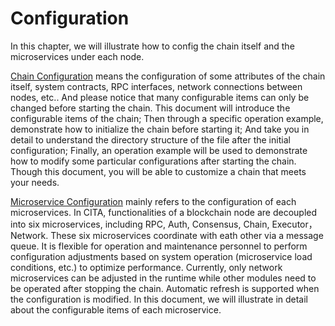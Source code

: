 # Configuration

In this chapter, we will illustrate how to config the chain itself and the microservices under each node.

[Chain Configuration](./configuration/chain_config) means the configuration of some attributes of the chain itself, system contracts, RPC interfaces, network connections between nodes, etc.. And please notice that many configurable items can only be changed before starting the chain.
This document will introduce the configurable items of the chain;
Then through a specific operation example, demonstrate how to initialize the chain before starting it;
And take you in detail to understand the directory structure of the file after the initial configuration;
Finally, an operation example will be used to demonstrate how to modify some particular configurations after starting the chain.
Though this document, you will be able to customize a chain that meets your needs.

[Microservice Configuration](./configuration/service_config) mainly refers to the configuration of each microservices. In CITA, functionalities of a blockchain node are decoupled into six microservices, including RPC, Auth, Consensus, Chain, Executor，Network. These six microservices coordinate with eath other via a message queue. 
It is flexible for operation and maintenance personnel to perform configuration adjustments based on system operation (microservice load conditions, etc.) to optimize performance.
Currently, only network microservices can be adjusted in the runtime while other modules need to be operated after stopping the chain. Automatic refresh is supported when the configuration is modified.
In this document, we will illustrate in detail about the configurable items of each microservice.
